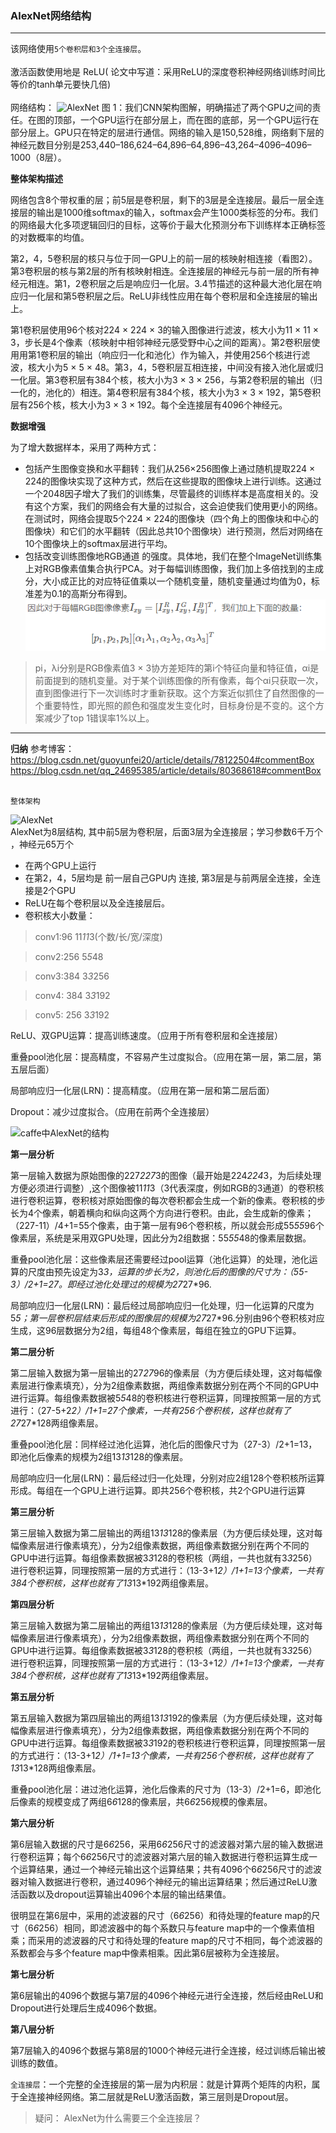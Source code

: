 ### AlexNet网络结构


---
 该网络使用`5个卷积层和3个全连接层`。<br><br>
 激活函数使用地是 ReLU( 论文中写道：采用ReLU的深度卷积神经网络训练时间比等价的tanh单元要快几倍)<br><br>
 网络结构：
 ![AlexNet](img/AlexNet.png 'AlexNet')
图 1：我们CNN架构图解，明确描述了两个GPU之间的责任。在图的顶部，一个GPU运行在部分层上，而在图的底部，另一个GPU运行在部分层上。GPU只在特定的层进行通信。网络的输入是150,528维，网络剩下层的神经元数目分别是253,440–186,624–64,896–64,896–43,264–4096–4096–1000（8层）。

**整体架构描述**

网络包含8个带权重的层；前5层是卷积层，剩下的3层是全连接层。最后一层全连接层的输出是1000维softmax的输入，softmax会产生1000类标签的分布。我们的网络最大化多项逻辑回归的目标，这等价于最大化预测分布下训练样本正确标签的对数概率的均值。

第2，4，5卷积层的核只与位于同一GPU上的前一层的核映射相连接（看图2）。第3卷积层的核与第2层的所有核映射相连。全连接层的神经元与前一层的所有神经元相连。第1，2卷积层之后是响应归一化层。3.4节描述的这种最大池化层在响应归一化层和第5卷积层之后。ReLU非线性应用在每个卷积层和全连接层的输出上。

第1卷积层使用96个核对224 × 224 × 3的输入图像进行滤波，核大小为11 × 11 × 3，步长是4个像素（核映射中相邻神经元感受野中心之间的距离）。第2卷积层使用用第1卷积层的输出（响应归一化和池化）作为输入，并使用256个核进行滤波，核大小为5 × 5 × 48。第3，4，5卷积层互相连接，中间没有接入池化层或归一化层。第3卷积层有384个核，核大小为3 × 3 × 256，与第2卷积层的输出（归一化的，池化的）相连。第4卷积层有384个核，核大小为3 × 3 × 192，第5卷积层有256个核，核大小为3 × 3 × 192。每个全连接层有4096个神经元。


**数据增强**

 为了增大数据样本，采用了两种方式：
 - 包括产生图像变换和水平翻转：我们从256×256图像上通过随机提取224 × 224的图像块实现了这种方式，然后在这些提取的图像块上进行训练。这通过一个2048因子增大了我们的训练集，尽管最终的训练样本是高度相关的。没有这个方案，我们的网络会有大量的过拟合，这会迫使我们使用更小的网络。在测试时，网络会提取5个224 × 224的图像块（四个角上的图像块和中心的图像块）和它们的水平翻转（因此总共10个图像块）进行预测，然后对网络在10个图像块上的softmax层进行平均。
 - 包括改变训练图像地RGB通道 的强度。具体地，我们在整个ImageNet训练集上对RGB像素值集合执行PCA。对于每幅训练图像，我们加上多倍找到的主成分，大小成正比的对应特征值乘以一个随机变量，随机变量通过均值为0，标准差为0.1的高斯分布得到。
 ![公式](img/公式.png)
> pi，λi分别是RGB像素值3 × 3协方差矩阵的第i个特征向量和特征值，αi是前面提到的随机变量。对于某个训练图像的所有像素，每个αi只获取一次，直到图像进行下一次训练时才重新获取。这个方案近似抓住了自然图像的一个重要特性，即光照的颜色和强度发生变化时，目标身份是不变的。这个方案减少了top 1错误率1%以上。

---

**归纳**
参考博客：https://blog.csdn.net/guoyunfei20/article/details/78122504#commentBox
<br>
https://blog.csdn.net/qq_24695385/article/details/80368618#commentBox
<br><br>

`整体架构`

![AlexNet](img/AlexNet.png)
<br>
AlexNet为8层结构, 其中前5层为卷积层，后面3层为全连接层；学习参数6千万个 ，神经元65万个
- 在两个GPU上运行
- 在第2，4，5层均是 前一层自己GPU内 连接, 第3层是与前两层全连接，全连接是2个GPU
- ReLU在每个卷积层以及全连接层后。
- 卷积核大小数量：
> conv1:96 11*11*3(个数/长/宽/深度)

> conv2:256 5*5*48

> conv3:384 3*3*256

> conv4: 384 3*3*192

> conv5: 256 3*3*192

ReLU、双GPU运算：提高训练速度。（应用于所有卷积层和全连接层）

重叠pool池化层：提高精度，不容易产生过度拟合。（应用在第一层，第二层，第五层后面）

局部响应归一化层(LRN)：提高精度。（应用在第一层和第二层后面）

Dropout：减少过度拟合。（应用在前两个全连接层）

![caffe中AlexNet的结构](img/caffe-AlexNet.png)

**第一层分析**

第一层输入数据为原始图像的227*227*3的图像（最开始是224*224*3，为后续处理方便必须进行调整）,这个图像被11*11*3（3代表深度，例如RGB的3通道）的卷积核进行卷积运算，卷积核对原始图像的每次卷积都会生成一个新的像素。卷积核的步长为4个像素，朝着横向和纵向这两个方向进行卷积。由此，会生成新的像素；（227-11）/4+1=55个像素，由于第一层有96个卷积核，所以就会形成55*55*96个像素层，系统是采用双GPU处理，因此分为2组数据：55*55*48的像素层数据。

重叠pool池化层：这些像素层还需要经过pool运算（池化运算）的处理，池化运算的尺度由预先设定为3*3，运算的步长为2，则池化后的图像的尺寸为：（55-3）/2+1=27。即经过池化处理过的规模为27*27*96.

局部响应归一化层(LRN)：最后经过局部响应归一化处理，归一化运算的尺度为5*5；第一层卷积层结束后形成的图像层的规模为27*27*96.分别由96个卷积核对应生成，这96层数据分为2组，每组48个像素层，每组在独立的GPU下运算。

**第二层分析**

第二层输入数据为第一层输出的27*27*96的像素层（为方便后续处理，这对每幅像素层进行像素填充），分为2组像素数据，两组像素数据分别在两个不同的GPU中进行运算。每组像素数据被5*5*48的卷积核进行卷积运算，同理按照第一层的方式进行：（27-5+2*2）/1+1=27个像素，一共有256个卷积核，这样也就有了27*27*128两组像素层。

重叠pool池化层：同样经过池化运算，池化后的图像尺寸为（27-3）/2+1=13，即池化后像素的规模为2组13*13*128的像素层。

局部响应归一化层(LRN)：最后经过归一化处理，分别对应2组128个卷积核所运算形成。每组在一个GPU上进行运算。即共256个卷积核，共2个GPU进行运算

**第三层分析**

第三层输入数据为第二层输出的两组13*13*128的像素层（为方便后续处理，这对每幅像素层进行像素填充），分为2组像素数据，两组像素数据分别在两个不同的GPU中进行运算。每组像素数据被3*3*128的卷积核（两组，一共也就有3*3*256）进行卷积运算，同理按照第一层的方式进行：（13-3+1*2）/1+1=13个像素，一共有384个卷积核，这样也就有了13*13*192两组像素层。

**第四层分析**

第三层输入数据为第二层输出的两组13*13*128的像素层（为方便后续处理，这对每幅像素层进行像素填充），分为2组像素数据，两组像素数据分别在两个不同的GPU中进行运算。每组像素数据被3*3*128的卷积核（两组，一共也就有3*3*256）进行卷积运算，同理按照第一层的方式进行：（13-3+1*2）/1+1=13个像素，一共有384个卷积核，这样也就有了13*13*192两组像素层。

**第五层分析**

第五层输入数据为第四层输出的两组13*13*192的像素层（为方便后续处理，这对每幅像素层进行像素填充），分为2组像素数据，两组像素数据分别在两个不同的GPU中进行运算。每组像素数据被3*3*192的卷积核进行卷积运算，同理按照第一层的方式进行：（13-3+1*2）/1+1=13个像素，一共有256个卷积核，这样也就有了13*13*128两组像素层。

重叠pool池化层：进过池化运算，池化后像素的尺寸为（13-3）/2+1=6，即池化后像素的规模变成了两组6*6*128的像素层，共6*6*256规模的像素层。


**第六层分析**

第6层输入数据的尺寸是6*6*256，采用6*6*256尺寸的滤波器对第六层的输入数据进行卷积运算；每个6*6*256尺寸的滤波器对第六层的输入数据进行卷积运算生成一个运算结果，通过一个神经元输出这个运算结果；共有4096个6*6*256尺寸的滤波器对输入数据进行卷积，通过4096个神经元的输出运算结果；然后通过ReLU激活函数以及dropout运算输出4096个本层的输出结果值。

很明显在第6层中，采用的滤波器的尺寸（6*6*256）和待处理的feature map的尺寸（6*6*256）相同，即滤波器中的每个系数只与feature map中的一个像素值相乘；而采用的滤波器的尺寸和待处理的feature map的尺寸不相同，每个滤波器的系数都会与多个feature map中像素相乘。因此第6层被称为全连接层。


**第七层分析**

第6层输出的4096个数据与第7层的4096个神经元进行全连接，然后经由ReLU和Dropout进行处理后生成4096个数据。

**第八层分析**

第7层输入的4096个数据与第8层的1000个神经元进行全连接，经过训练后输出被训练的数值。


`全连接层`：一个完整的全连接层的第一层为内积层：就是计算两个矩阵的内积，属于全连接神经网络。第二层就是ReLU激活函数，第三层则是Dropout层。


> 疑问： AlexNet为什么需要三个全连接层？
